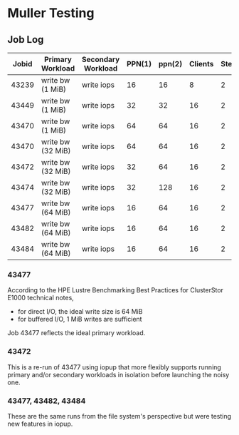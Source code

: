 # Muller Testing

## Job Log

Jobid | Primary Workload  | Secondary Workload | PPN(1) | ppn(2) | Clients | Step
------|-------------------|--------------------|--------|--------|---------|------
43239 | write bw (1 MiB)  | write iops         |     16 |     16 |       8 |    2
43449 | write bw (1 MiB)  | write iops         |     32 |     32 |      16 |    2
43470 | write bw (1 MiB)  | write iops         |     64 |     64 |      16 |    2
43470 | write bw (32 MiB) | write iops         |     64 |     64 |      16 |    2
43472 | write bw (32 MiB) | write iops         |     32 |     64 |      16 |    2
43474 | write bw (32 MiB) | write iops         |     32 |    128 |      16 |    2
43477 | write bw (64 MiB) | write iops         |     16 |     64 |      16 |    2
43482 | write bw (64 MiB) | write iops         |     16 |     64 |      16 |    2
43484 | write bw (64 MiB) | write iops         |     16 |     64 |      16 |    2

### 43477

According to the HPE Lustre Benchmarking Best Practices for ClusterStor E1000
technical notes,

* for direct I/O, the ideal write size is 64 MiB
* for buffered I/O, 1 MiB writes are sufficient

Job 43477 reflects the ideal primary workload.

### 43472

This is a re-run of 43477 using iopup that more flexibly supports running
primary and/or secondary workloads in isolation before launching the noisy
one.

### 43477, 43482, 43484

These are the same runs from the file system's perspective but were testing
new features in iopup.
